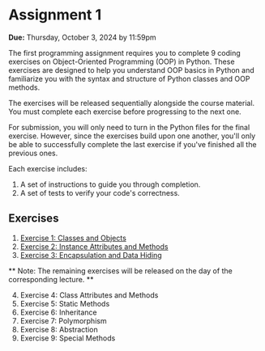 # Assignment 1

**Due:** Thursday, October 3, 2024 by 11:59pm

The first programming assignment requires you to complete 9 coding exercises on Object-Oriented Programming (OOP) in Python. These exercises are designed to help you understand OOP basics in Python and familiarize you with the syntax and structure of Python classes and OOP methods.

The exercises will be released sequentially alongside the course material. You must complete each exercise before progressing to the next one.

For submission, you will only need to turn in the Python files for the final exercise. However, since the exercises build upon one another, you'll only be able to successfully complete the last exercise if you've finished all the previous ones.

Each exercise includes:

1. A set of instructions to guide you through completion.
2. A set of tests to verify your code's correctness.


## Exercises

1. [Exercise 1: Classes and Objects](exercise-1/exercise-1.md)
2. [Exercise 2: Instance Attributes and Methods](exercise-2/exercise-2.md)
3. [Exercise 3: Encapsulation and Data Hiding](exercise-3/exercise-3.md)

** Note: The remaining exercises will be released on the day of the corresponding lecture. **

4. Exercise 4: Class Attributes and Methods
5. Exercise 5: Static Methods
6. Exercise 6: Inheritance
7. Exercise 7: Polymorphism
8. Exercise 8: Abstraction
9. Exercise 9: Special Methods